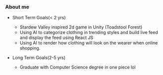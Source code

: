 ### About me

- Short Term Goals(< 2 yrs)

  - Stardew Valley inspired 2d game in Unity (Toadstool Forest)
  - Using AI to categorize clothing in trending styles and build live feed and display the feed using React JS
  - Using AI to render how clothing will look on the wearer when online shopping.

- Long Term Goals(2-5 yrs)

  - Graduate with Computer Science degree in one piece lol
